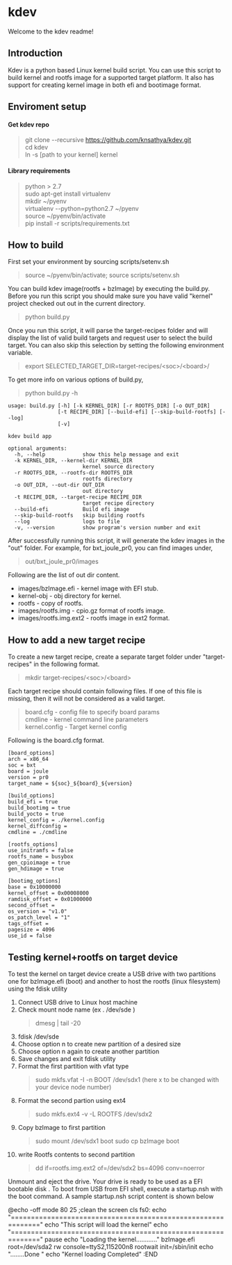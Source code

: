 # kdev

Welcome to the kdev readme!

## Introduction

Kdev is a python based Linux kernel build script. You can use this script to build kernel and rootfs image for a supported target platform. It also has support for creating kernel image in both efi and bootimage format.

## Enviroment setup

#### Get kdev repo
> git clone --recursive https://github.com/knsathya/kdev.git  
> cd kdev   
> ln -s [path to your kernel] kernel  

#### Library requirements
> python > 2.7    
> sudo apt-get install virtualenv    
> mkdir ~/pyenv    
> virtualenv --python=python2.7 ~/pyenv    
> source ~/pyenv/bin/activate    
> pip install -r scripts/requirements.txt  

## How to build

First set your environment by sourcing scripts/setenv.sh  
> source ~/pyenv/bin/activate; source scripts/setenv.sh

You can build kdev image(rootfs + bzImage) by executing the build.py. Before you run this script you should make sure you have valid "kernel" project checked out out in the current directory.
> python build.py

Once you run this script, it will parse the target-recipes folder and will display the list of valid build targets and request user to select the build target. You can also skip this selection by setting the following environment variable.
> export SELECTED_TARGET_DIR=target-recipes/\<soc\>/\<board\>/

To get more info on various options of build.py,
> python build.py -h

    usage: build.py [-h] [-k KERNEL_DIR] [-r ROOTFS_DIR] [-o OUT_DIR]
                    [-t RECIPE_DIR] [--build-efi] [--skip-build-rootfs] [--log]
                    [-v]

    kdev build app

    optional arguments:
      -h, --help            show this help message and exit
      -k KERNEL_DIR, --kernel-dir KERNEL_DIR
                            kernel source directory
      -r ROOTFS_DIR, --rootfs-dir ROOTFS_DIR
                            rootfs directory
      -o OUT_DIR, --out-dir OUT_DIR
                            out directory
      -t RECIPE_DIR, --target-recipe RECIPE_DIR
                            target recipe directory
      --build-efi           Build efi image
      --skip-build-rootfs   skip building rootfs
      --log                 logs to file
      -v, --version         show program's version number and exit

After successfully running this script, it will generate the kdev images in the "out" folder. For example, for bxt_joule_pr0, you can find images under,    
> out/bxt_joule_pr0/images  

Following are the list of out dir content.  
* images/bzImage.efi     - kernel image with EFI stub.    
* kernel-obj      - obj directory for kernel.  
* rootfs          - copy of rootfs.  
* images/rootfs.img      - cpio.gz format of rootfs image.  
* images/rootfs.img.ext2 - rootfs image in ext2 format.   

## How to add a new target recipe

To create a new target recipe, create a separate target folder under "target-recipes" in the following format.

> mkdir target-recipes/\<soc\>/\<board\>

Each target recipe should contain following files. If one of this file is missing, then it will not be considered as a valid target.
  
> board.cfg - config file to specify board params  
> cmdline - kernel command line parameters  
> kernel.config - Target kernel config

Following is the board.cfg format.  

    [board_options]
    arch = x86_64
    soc = bxt 
    board = joule
    version = pr0 
    target_name = ${soc}_${board}_${version}

    [build_options]
    build_efi = true
    build_bootimg = true
    build_yocto = true
    kernel_config = ./kernel.config
    kernel_diffconfig =
    cmdline = ./cmdline

    [rootfs_options]
    use_initramfs = false
    rootfs_name = busybox
    gen_cpioimage = true
    gen_hdimage = true

    [bootimg_options]
    base = 0x10000000
    kernel_offset = 0x00008000
    ramdisk_offset = 0x01000000
    second_offset =
    os_version = "v1.0"
    os_patch_level = "1" 
    tags_offset =
    pagesize = 4096
    use_id = false

## Testing kernel+rootfs on target device

To test the kernel on target device create a USB drive with two partitions one for bzImage.efi (boot) and another to host the rootfs (linux filesystem) using the fdisk utility

1) Connect USB drive to Linux host machine
2) Check mount node name (ex . /dev/sde )
    > dmesg | tail -20
3) fdisk /dev/sde
4) Choose option n to create new partition of a desired size
5) Choose option n again to create another partition
6) Save changes and exit fdisk utility
7) Format the first partition with vfat type
    > sudo mkfs.vfat -I -n BOOT /dev/sdx1 (here x to be changed with your device node number)
8) Format the second partion using ext4
    > sudo mkfs.ext4 -v -L ROOTFS /dev/sdx2
9) Copy bzImage to first partition
    > sudo mount /dev/sdx1 boot
    > sudo cp bzImage boot
10) write Rootfs contents to second partition
    > dd if=rootfs.img.ext2 of=/dev/sdx2 bs=4096 conv=noerror

Unmount and eject the drive. Your drive is ready to be used as a EFI bootable disk . To boot from USB from EFI shell, execute a startup.nsh with the boot command. A sample startup.nsh script content is shown below

@echo -off
mode 80 25
;clean the screen
cls
fs0:
echo "============================================================="
echo "This script will load the kernel"
echo "============================================================="
pause 
echo "Loading the kernel............"
bzImage.efi root=/dev/sda2 rw console=ttyS2,115200n8 rootwait init=/sbin/init
echo "........Done "
echo "Kernel loading Completed"
:END




